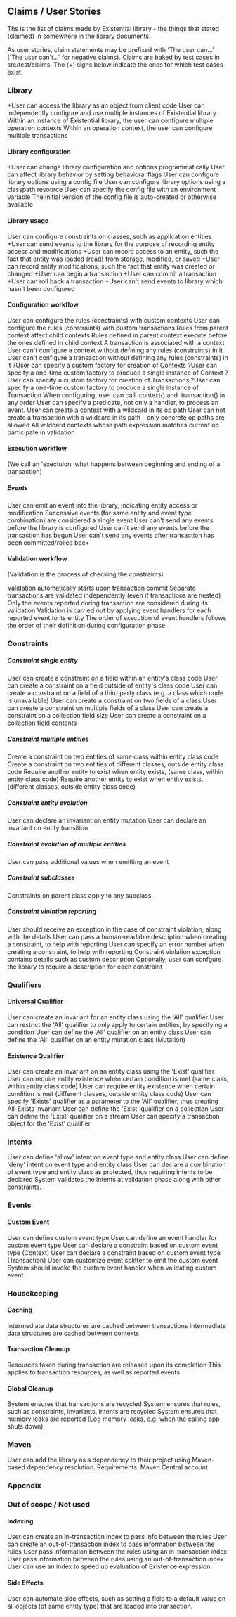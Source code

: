 ## Claims / User Stories

Ths is the list of claims made by Existential library - 
the things that stated (claimed) in somewhere in the library documents.

As user stories, claim statements may be prefixed with 'The user can...' ('The user can't...' for negative claims).
Claims are baked by test cases in src/test/claims. The (+) signs below indicate the ones for which test cases exist. 

### Library

+User can access the library as an object from client code
User can independently configure and use multiple instances of Existential library
Within an instance of Existential library, the user can configure multiple operation contexts
Within an operation context, the user can configure multiple transactions

#### Library configuration

+User can change library configuration and options programmatically
User can affect library behavior by setting behavioral flags
User can configure library options using a config file
User can configure library options using a classpath resource
User can specify the config file with an environment variable
The initial version of the config file is auto-created or otherwise available

#### Library usage

User can configure constraints on classes, such as application entities
+User can send events to the library for the purpose of recording entity access and modifications 
+User can record access to an entity, such the fact that entity was loaded (read) from storage, modified, or saved
+User can record entity modifications, such the fact that entity was created or changed 
+User can begin a transaction
+User can commit a transaction
+User can roll back a transaction
+User can't send events to library which hasn't been configured

#### Configuration workflow

User can configure the rules (constraints) with custom contexts
User can configure the rules (constraints) with custom transactions
Rules from parent context affect child contexts
Rules defined in parent context execute before the ones defined in child context
A transaction is associated with a context
User can't configure a context without defining any rules (constraints) in it
User can't configure a transaction without defining any rules  (constraints) in it
?User can specify a custom factory for creation of Contexts
?User can specify a one-time custom factory to produce a single instance of Context
?User can specify a custom factory for creation of Transactions
?User can specify a one-time custom factory to produce a single instance of Transaction
When configuring, user can call .context() and .transaction() in any order
User can specify a predicate, not only a handler, to process an event.
User can create a context with a wildcard in its op path
User can not create a transaction with a wildcard in its path - only concrete op paths are allowed
All wildcard contexts whose path expression matches current op participate in validation 

#### Execution workflow
(We call an 'exectuion' what happens between beginning and ending of a transaction)

##### Events

User can emit an event into the library, indicating entity access or modification
Successive events (for same entity and event type combination) are considered a single event
User can't send any events before the library is configured
User can't send any events before the transaction has begun
User can't send any events after transaction has been committed/rolled back

#### Validation workflow
(Validation is the process of checking the constraints)

Validation automatically starts upon transaction commit
Separate transactions are validated independently (even if transactions are nested)
Only the events reported during transaction are considered during its validation 
Validation is carried out by applying event handlers for each reported event to its entity
The order of execution of event handlers follows the order of their definition during configuration phase

### Constraints

##### Constraint single entity

User can create a constraint on a field within an entity's class code
User can create a constraint on a field outside of entity's class code
User can create a constraint on a field of a third party class (e.g. a class which code is unavailable)
User can create a constraint on two fields of a class
User can create a constraint on multiple fields of a class
User can create a constraint on a collection field size
User can create a constraint on a collection field contents

##### Constraint multiple entities

Create a constraint on two entities of same class within entity class code
Create a constraint on two entities of different classes, outside entity class code
Require another entity to exist when entity exists, (same class, within entity class code)
Require another entity to exist when entity exists, (different classes, outside entity class code)

##### Constraint entity evolution

User can declare an invariant on entity mutation
User can declare an invariant on entity transition

##### Constraint evolution of multiple entities

User can pass additional values when emitting an event

##### Constraint subclasses

Constraints on parent class apply to any subclass. 

##### Constraint violation reporting

User should receive an exception in the case of constraint violation, along with the details
User can pass a human-readable description when creating a constraint, to help with reporting
User can specify an error number when creating a constraint, to help with reporting
Constraint violation exception contains details such as custom description
Optionally, user can confgure the library to require a description for each constraint

### Qualifiers

#### Universal Qualifier

User can create an invariant for an entity class using the 'All' qualifier 
User can restrict the 'All' qualifier to only apply to certain entities, by specifying a condition
User can define the 'All' qualifier on an entity class
User can define the 'All' qualifier on an entity mutation class (Mutation<T>)

#### Existence Qualifier

User can create an invariant on an entity class using the 'Exist' qualifier
User can require entity existence when certain condition is met (same class, within entity class code)
User can require entity existence when certain condition is met (different classes, outside entity class code)
User can specify 'Exists' qualifier as a parameter to the 'All' qualifier, thus creating All-Exists invariant
User can define the 'Exist' qualifier on a collection
User can define the 'Exist' qualifier on a stream
User can specify a transaction object for the 'Exist' qualifier

### Intents

User can define 'allow' intent on event type and entity class
User can define 'deny' intent on event type and entity class
User can declare a combination of event type and entity class as protected, thus requiring intents to be declared 
System validates the intents at validation phase along with other constraints.

### Events

#### Custom Event

User can define custom event type
User can define an event handler for custom event type
User can declare a constraint based on custom event type (Context)
User can declare a constraint based on custom event type (Transaction)
User can customize event splitter to emit the custom event
System should invoke the custom event handler when validating custom event

### Housekeeping

#### Caching

Intermediate data structures are cached between transactions
Intermediate data structures are cached between contexts

#### Transaction Cleanup

Resources taken during transaction are released upon its completion
This applies to transaction resources, as well as reported events

#### Global Cleanup

System ensures that transactions are recycled
System ensures that rules, such as constraints, invariants, intents are recycled
System ensures that memory leaks are reported (Log memory leaks, e.g. when the calling app shuts down)

### Maven 

User can add the library as a dependency to their project using Maven-based dependency resolution. 
Requirements: Maven Central account

### Appendix

### Out of scope / Not used

#### Indexing

User can create an in-transaction index to pass info between the rules
User can create an out-of-transaction index to pass information between the rules
User pass information between the rules using an in-transaction index
User pass information between the rules using an out-of-transaction index
User can use an index to speed up evaluation of Existence expression

#### Side Effects

User can automate side effects, such as setting a field to a default value on all objects (of same entity type)
that are loaded into transaction.
